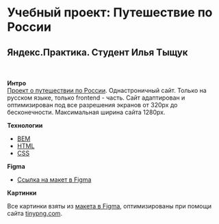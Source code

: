 # Учебный проект: Путешествие по России
 ## Яндекс.Практика. Студент Илья Тыщук
\
\
**Интро**
\
[Проект о путешествии по России](https://ilyat12.github.io/russian-travel/).
Однастроничный сайт. Только на русском языке, только frontend - часть.
Сайт адаптирован и оптимизирован под все разрешения экранов от 320px до бесконечности. Максимальная ширина сайта 1280px.

**Технологии**

- [BEM ](https://en.bem.info/methodology/)
- [HTML](https://developer.mozilla.org/en-US/docs/Web/HTML)
- [CSS](https://developer.mozilla.org/en-US/docs/Web/CSS)

**Figma**

* [Ссылка на макет в Figma](https://www.figma.com/file/5S2WSbEFL6awjVWJ0NWL8Q/Sprint-3_-Russia-_-desktop-mobile?node-id=28503%3A0)

**Картинки**

Все картинки взяты из [макета в Figma](https://www.figma.com/file/5S2WSbEFL6awjVWJ0NWL8Q/Sprint-3_-Russia-_-desktop-mobile?node-id=28503%3A0), оптимизированы при помощи сайта [tinypng.com](https://tinypng.com/).
